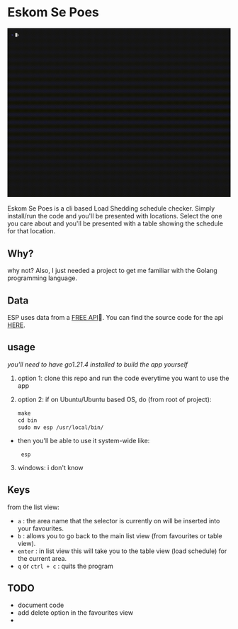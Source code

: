 # Eskom Se Poes

![demo image of esp](./img/demo.gif)

Eskom Se Poes is a cli based Load Shedding schedule checker.
Simply install/run the code and you'll be presented with locations. Select the one you care about and you'll be presented with a table showing the schedule for that location.

## Why?
why not?
Also, I just needed a project to get me familiar with the Golang programming language.


## Data
ESP uses data from a [FREE API](https://eskom-calendar-api.shuttleapp.rs/)🐐. You can find the source code for the api [HERE](https://github.com/beyarkay/eskom-calendar-api).

## usage
_you'll need to have go1.21.4 installed to build the app yourself_
1. option 1: clone this repo and run the code everytime you want to use the app

2. option 2: if on Ubuntu/Ubuntu based OS, do (from root of project):
    ```
    make
    cd bin
    sudo mv esp /usr/local/bin/
    ```
 - then you'll be able to use it system-wide like:
   ```
    esp
   ```


3. windows: i don't know

## Keys
from the list view:
- `a` : the area name that the selector is currently on will be inserted into your favourites.
- `b` : allows you to go back to the main list view (from favourites or table view).
- `enter` : in list view this will take you to the table view (load schedule) for the current area.
- `q` or `ctrl + c` : quits the program


## TODO
- document code
- add delete option in the favourites view
- 
